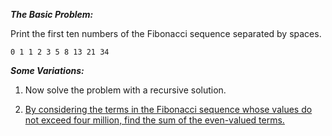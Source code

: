 ***The Basic Problem:***

Print the first ten numbers of the Fibonacci sequence separated by spaces.

```
0 1 1 2 3 5 8 13 21 34
```

***Some Variations:***

1. Now solve the problem with a recursive solution.

2. [By considering the terms in the Fibonacci sequence whose values do not exceed four million, find the sum of the even-valued terms.](https://projecteuler.net/problem=2)